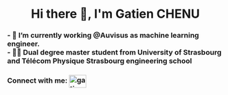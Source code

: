 <h1 align="center">Hi there 👋, I'm Gatien CHENU</h1>

<h3>
  - 🔭 I’m currently working @Auvisus as machine learning engineer.<br>
  - 🧑‍🎓 Dual degree master student from University of Strasbourg and Télécom Physique Strasbourg engineering school
</h3> 

<h3 align="left">Connect with me: <a href="http://www.linkedin.com/in/gatien-chenu-a25992238" target="_blank"><img align="center" src="https://raw.githubusercontent.com/rahuldkjain/github-profile-readme-generator/master/src/images/icons/Social/linked-in-alt.svg" alt="gatien-chenu-linkedin" height="30" width="40" /></a>
</h3>
